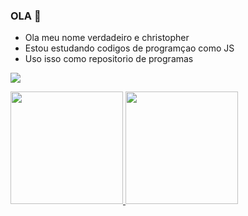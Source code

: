 ### OLA 🖤

- Ola meu nome verdadeiro e christopher
- Estou estudando codigos de programçao como JS
- Uso isso como repositorio de programas 





![](https://media.tenor.com/qI23OgY61UQAAAAM/mob-psycho-mob-psycho100.gif)







<div>
<a href="https://github.com/seu-usuário-aqui">
<img height="180em" src="https://github-readme-stats.vercel.app/api/top-langs/?username=seu-usuário-aqui&layout=compact&langs_count=7&theme=dracula"/>
<img height="180em" src="https://github-readme-stats.vercel.app/api?username=seu-usuário-aqui&show_icons=true&theme=dracula&include_all_commits=true&count_private=true"/>
</div>
